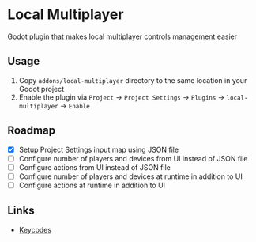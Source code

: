 # Local Multiplayer

Godot plugin that makes local multiplayer controls management easier

## Usage

1. Copy `addons/local-multiplayer` directory to the same location in your Godot project
1. Enable the plugin via `Project` -> `Project Settings` -> `Plugins` -> `local-multiplayer` -> `Enable`

## Roadmap

- [x] Setup Project Settings input map using JSON file
- [ ] Configure number of players and devices from UI instead of JSON file
- [ ] Configure actions from UI instead of JSON file
- [ ] Configure number of players and devices at runtime in addition to UI
- [ ] Configure actions at runtime in addition to UI

## Links

- [Keycodes](https://docs.godotengine.org/en/latest/classes/class_@globalscope.html)
